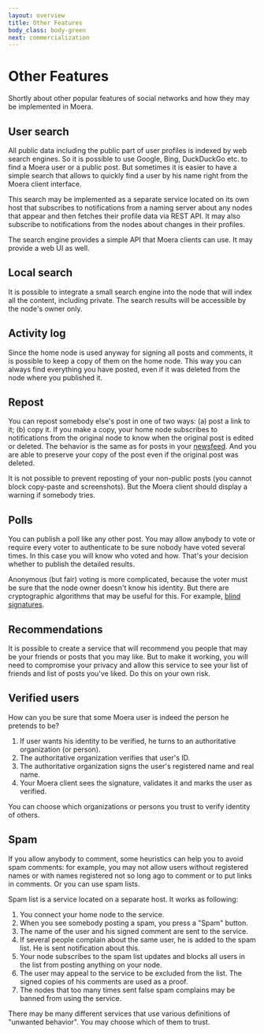 ```yaml
---
layout: overview
title: Other Features
body_class: body-green
next: commercialization
---
```


# Other Features

Shortly about other popular features of social networks and how they may
be implemented in Moera.

## User search

All public data including the public part of user profiles is indexed by
web search engines. So it is possible to use Google, Bing, DuckDuckGo
etc. to find a Moera user or a public post. But sometimes it is easier
to have a simple search that allows to quickly find a user by his name
right from the Moera client interface.

This search may be implemented as a separate service located on its own
host that subscribes to notifications from a naming server about any
nodes that appear and then fetches their profile data via REST API. It
may also subscribe to notifications from the nodes about changes in
their profiles.

The search engine provides a simple API that Moera clients can use. It
may provide a web UI as well.

## Local search

It is possible to integrate a small search engine into the node that
will index all the content, including private. The search results will
be accessible by the node's owner only.

## Activity log

Since the home node is used anyway for signing all posts and comments,
it is possible to keep a copy of them on the home node. This way you can
always find everything you have posted, even if it was deleted from the
node where you published it.

## Repost

You can repost somebody else's post in one of two ways: (a) post a link
to it; (b) copy it. If you make a copy, your home node subscribes to
notifications from the original node to know when the original post is
edited or deleted. The behavior is the same as for posts in your
[newsfeed][1]. And you are able to preserve your copy of the post even
if the original post was deleted.

It is not possible to prevent reposting of your non-public posts (you
cannot block copy-paste and screenshots). But the Moera client should
display a warning if somebody tries.

## Polls

You can publish a poll like any other post. You may allow anybody to
vote or require every voter to authenticate to be sure nobody have voted
several times. In this case you will know who voted and how. That's your
decision whether to publish the detailed results.

Anonymous (but fair) voting is more complicated, because the voter must
be sure that the node owner doesn't know his identity. But there are
cryptographic algorithms that may be useful for this. For example,
[blind signatures][2].

## Recommendations

It is possible to create a service that will recommend you people that
may be your friends or posts that you may like. But to make it working,
you will need to compromise your privacy and allow this service to see
your list of friends and list of posts you've liked. Do this on your own
risk.

## Verified users

How can you be sure that some Moera user is indeed the person he
pretends to be?

1. If user wants his identity to be verified, he turns to an
   authoritative organization (or person).
2. The authoritative organization verifies that user's ID.
3. The authoritative organization signs the user's registered name and
   real name.
4. Your Moera client sees the signature, validates it and marks the user
   as verified.
   
You can choose which organizations or persons you trust to verify
identity of others.

## Spam

If you allow anybody to comment, some heuristics can help you to avoid
spam comments: for example, you may not allow users without registered
names or with names registered not so long ago to comment or to put
links in comments. Or you can use spam lists.

Spam list is a service located on a separate host. It works as
following:

1. You connect your home node to the service.
2. When you see somebody posting a spam, you press a "Spam" button.
3. The name of the user and his signed comment are sent to the service.
4. If several people complain about the same user, he is added to the
   spam list. He is sent notification about this.
5. Your node subscribes to the spam list updates and blocks all users in
   the list from posting anything on your node.
6. The user may appeal to the service to be excluded from the list. The
   signed copies of his comments are used as a proof.
7. The nodes that too many times sent false spam complains may be banned
   from using the service.

There may be many different services that use various definitions of
"unwanted behavior". You may choose which of them to trust.

[1]: /overview/newsfeed.html
[2]: https://en.m.wikipedia.org/wiki/Blind_signature
